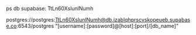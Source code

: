 ps db supabase: TtLn60XslunlNumh

postgres://postgres:TtLn60XslunlNumh@db.jzablqhprscvskopeueb.supabase.co:6543/postgres
"[username]:[password]@[host]:[port]/[db_name]"